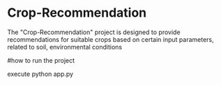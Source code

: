 # Crop-Recommendation

The "Crop-Recommendation" project is designed to provide recommendations for suitable crops based on certain input parameters, related to soil, environmental conditions

#how to run the project

execute python app.py

